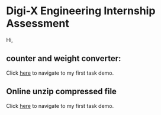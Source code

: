 # Digi-X Engineering Internship Assessment

Hi,

## counter and weight converter:
Click [here](http://counter-weight-converter-digix.epizy.com/) to navigate to my first task demo.


## Online unzip compressed file
Click [here](http://extractzipfile-digix.epizy.com/) to navigate to my first task demo.
